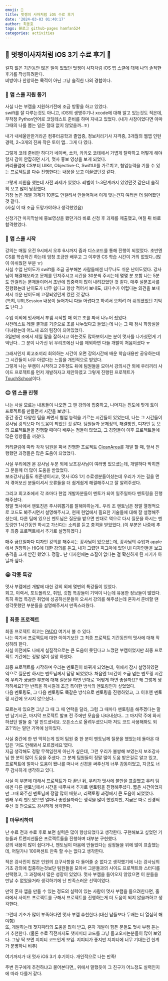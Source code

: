 ```yaml
---
emoji: 🦁
title: 멋쟁이 사자처럼 iOS 수료 후기
date: '2024-03-03 01:40:17'
author: 최동호
tags: 블로그 github-pages hamfan524
categories: activities
---
```



## 🦁 멋쟁이사자처럼 iOS 3기 수료 후기 🦁

길지 않은 기간동안 많은 일이 있었던 멋쟁이 사자처럼 iOS 앱 스쿨에 대해 나의 솔직한 후기를 작성하려한다.  
비방이나 찬양하는 목적이 아닌 그냥 솔직한 나의 경험이다.

### 🎉 앱 스쿨 지원 동기

사실 나는 부캠을 지원하기전에 조금 방황을 하고 있었다.  
swift를 잘 다루는것도 아니고, iOS의 생명주기나 xcode에 대해 알고 있는것도 적은데, 무작정 Python언어로 코딩테스트 준비를 하며 지내고 있었다. 
(내가 사장이었다면 아마 그때의 나를 뽑는 일은 절대 없지 않았을까..ㅎ)

내가 내세울만한거라곤 컴퓨터공학과 졸업증, 정보처리기사 자격증, 3개월의 웹앱 인턴 경력, 2~3개의 진짜 작은 토이 앱.. 그게 다 였다.

그렇게 코테 준비만 하다가 네이버, 쏘카, 카카오 코테에서 가볍게 탈락하고 어떻게 해야할지 감이 안잡히던 시기, 멋사 홍보 영상을 보게 되었다.  
커리큘럼에 CS부터 UIKit, Objective-C, SwiftUI를 가르치고, 협업능력을 기를 수 있는 프로젝트를 다수 진행한다는 내용을 보고 이끌렸던것 같다.

그렇게 지원을 했는데 사전 과제가 있었다. 레벨이 1~3단계까지 있었던것 같은데 솔직히 보고 많이 당황했다.  
가장 높은 레벨 과제가 10분도 안걸려서 만들어져서 이게 맞는건지 여러번 더 읽어봤던 것 같다.  
(사실 이 때 조금 도망가야하나 생각했었음)

신청기간 마지막날에 홍보영상을 봤던거라 바로 신청 후 과제를 제출했고, 며칠 뒤 바로 합격했었다. 

### 🙂 앱 스쿨 시작

강의는 매일 오전 9시에서 오후 6시까지 줌과 디스코드를 통해 진행이 되었었다. 초반엔 CS를 학습하긴 하는데 엄청 조금만 배우고 그 이후엔 CS 학습 시간이 거의 없었다..(많이 아쉬웠던 부분 ㅠ)  
사실 수업 난이도가 swift를 조금 공부해본 사람들에겐 너무나도 쉬운 난이도였다. 강사님이 해결해보라고 문제를 던져주시고 시간을 30분씩 주시는데 몇몇 분 포함 나는 5분도 안걸리는 문제들이어서 초반에 집중력이 많이 내려갔었던 것 같다.
매주 설문조사를 진행했는데 난이도가 너무 쉽다고 항상 적어서 보내도, 대다수가 어렵다는 의견을 보내셔서 쉬운 난이도에 고정되었던게 컸던 것 같다.  
(특히, URLSession 내용이 들어가니 다들 어렵다고 하셔서 오히려 더 쉬워졌었던 기억도 난다..)

수업 이외에 멋사에서 부캠 시작할 때 회고 조를 짜서 나누어 줬었다.  
사전테스트 레벨 결과를 기준으로 조를 나누었다고 들었는데 나는 그 때 잠시 화장실을 다녀왔는데 어느새 조의 팀장이 되어있었다.  
3일만에 조에서 제일 말을 잘하시고 아는것도 많아보이시는 분이 멋사를 나가셨던게 기억난다.. 그 분이 나가신 뒤 우리조에선 나를 제외하면 다들 개발이 처음이셨다 ㅠ

그래서인지 회고조끼리 회의하는 시간이 오면 강의시간에 배운 학습내용만 공유하는데 그 시간들이 너무 아깝다는 느낌을 개인적으로 받았다.  
그렇게 나는 부캠이 시작하고 2주정도 뒤에 팀원들을 모아서 강의시간 외에 우리끼리 사이드 프로젝트를 먼저 개발하자고 제안하였고 그렇게 진행된 프로젝트가 [TouchSchool](https://hamfan524.github.io/touchSchool/)이다.  

### 😊 앱 스쿨 진행

나는 사실 모르는 내용들이 나오면 그 땐 강의에 집중하고, 나머지는 진도에 맞게 토이 프로젝트를 만들면서 시간을 보냈다.  
중간 중간 다양한 팀을 짜면서 협업 능력을 기르는 시간들이 있었는데, 나는 그 시간들이 강사님 강의보다 더 도움이 되었던 것 같다. 팀원들과 문제정의, 해결방안, 디자인 등 모의 프로젝트들을 진행할 때마다 배우는 점들이 많았고, 그 경험들이 이후 프로젝트들에 많은 영향들을 끼쳤다. 

커리큘럼에 따라 각각 팀원을 짜서 진행한 프로젝트 [CleanArea](https://hamfan524.github.io/cleanArea/)를 개발 할 때, 앞서 진행했던 과정들은 많은 도움이 되었었다. 

사실 우리에겐 본 강사님 두분 외에 보조강사님이 여러명 있으셨는데, 개발하다 막히면 그 분들께 더 많이 도움을 받았었다.  
보조강사님들도 취준생이시고, 멋사 iOS 1기 수료생분들이셨는데 우리가 가는 길을 먼저 겪어보신 분들이셔서 오류들을 더 쉽게쉽게 해결해주시고 잘 알려주셨다.

그리고 회고조에서 각 조마다 현업 개발자분들이 멘토가 되어 일주일마다 멘토링을 진행해주셨다.  
정말 멋사에서 멘토진은 주사위뽑기를 잘해야하는게.. 우리 조 멘토님은 정말 열정적으로 코드도 봐주시면서 설명해주시고, 현재 현업에서 필요한 기술들에 대해 잘 설명해주셨는데, 다른 팀에 있으신 멘토님은 질문을 받으면 반대로 역으로 다시 질문을 하시는 멘토링만 1시간동안 하시고 가신다는 소리를 듣고 충격을 받았었다. (이 부분은 나중에 추후 최종 프로젝트에서 추가로 설명하겠다.)  

매주 금요일마다 디자인 강의를 해주시는 강사님이 있으셨는데, 강사님의 수업과 apple에서 권장하는 HIG에 대한 강의를 듣고, 내가 그렸던 피그마에 있던 UI 디자인들을 보고 충격을 크게 받긴 했었다. 정말.. 난 디자인에는 소질이 없다는 걸 확신하게 된 시기가 아닐까 싶다.

### 😀 각종 특강

멋사 부캠에선 개발에 대한 강의 외에 몇번의 특강들이 있었다.  
회고, 이력서, 포트폴리오, 취업, 깃헙 특강들이 기억이 나는데 유용한 정보들이 많았다.  
특히 취업 특강은 취업에 성공하신분들이 오셔서 강의를 해주셨는데 혼자서 준비할 땐 생각못했던 부분들을 설명해주셔서 만족스러웠다.

### 🙂 최종 프로젝트

최종 프로젝트 회고는 [PADO](https://hamfan524.github.io/Pado/) 여기서 볼 수 있다.  
나는 여기서 프로젝트에 대한 이야기보단 그 최종 프로젝트 기간동안의 멋사에 대해 작성하려 한다.  
사실 이전에도 나에게 실질적으로는 큰 도움이 못된다고 느꼈던 부캠이었지만 최종 프로젝트 기간에는 정말 많이 실망 하였다.  

최종 프로젝트를 시작하며 우리는 멘토진이 바뀌게 되었는데, 위에서 잠시 설명하였던 역으로 질문만 하시는 멘토님께서 담당 되었었다. 처음엔 1시간이 조금 넘는 멘토링 시간에 우리가 궁금한 부분에 대해 질문을 하면 반대로 '어떻게 하면 좋을까요? 왜 그렇게 생각하세요?'만 반복을 하시길래 조금 특이한 방식의 멘토링인가 싶었었다.  
다음 멘토링도, 그 다음 멘토링도 똑같은 방식으로 멘토링을 진행하였고, 그 이후엔 멘토링 시간에 오시지 않으셨다..  

모르는게 있으면 그냥 그 때 그 때 연락을 달라, 그럼 그 때마다 멘토링을 해주겠다는 말만 남기시곤, 마지막 프로젝트 발표 전 주에만 모습을 나타내셨다.. 그 마지막 주에 와서 하셨던 말들 중 '잘 만드셨네요. 오픈소스로 올려두셨으니까 저도 코드 사용해봐도 되죠?'라는 말만 기억에 남아있다.

사실 중간에 한 번 막히는게 있어 팀원 중 한 분이 멘토님께 질문을 했었는데 돌아온 대답은 '저도 안해봐서 모르겠네요'였다.  
지금 생각해도 정말 무책임한게 아닌가 싶은데, 그런 우리가 불쌍해 보였는지 보조강사님 한 분이 많이 도움을 주셨다.
그 분께 팀원들이 정말 많이 도움 받은걸로 알고 있고, 프로젝트에 얼마나 도움이 됐나를 떠나서 신경을 써주신게 너무 감동이었고, 지금도 너무 감사하게 생각하고 있다.  

사실 이 부분에 대해서 프로젝트가 다 끝난 뒤, 우리가 멋사에 불만을 표출했고 우리 팀에겐 다른 멘토님께서 시간을 내주셔서 추가로 멘토링을 진행해주셨다. 짧은 시간이었지만 그때 와주신 멘토님께 정말 많이 배웠고, 리팩토링 과정에서 큰 도움이 되었었다.  
원래 우리 멘토였으면 얼마나 좋았을까라는 생각을 많이 했었지만, 지금은 따로 신경써주신 것 만으로도 감사하게 생각한다.

### 🦁 마무리하며

난 수료 전과 수료 후로 보면 실력은 많이 향상되었다고 생각한다.
구현해보고 싶었던 기능들과 트랜지션들은 프로젝트들을 진행하며 대부분 구현했다.  
강의 내용이 많이 쉽다거나, 멘토님이 마음에 안들었다는 심정들을 위에 많이 표출했는데, 어딜가나 100퍼센트 만족 할 수는 없다고 생각한다.

적은 강사진이 많은 인원의 요구사항을 다 들어줄 순 없다고 생각했기에 나는 강사님의 기초 강의에 집중하는것보단 팀원들을 모아서 그분들과의 사이드 프로젝트와 스터디를 선택했고, 그 과정에서 많은 성장이 있었다. 멋사 부캠을 들어오지 않았으면 이 분들을 만날 수 없었을거라 생각하기에 난 만족스러운 선택이었다.

만약 혼자 앱을 만들 수 있는 정도의 실력이 있는 사람이 멋사 부캠을 들으려한다면, 홀라에서 사이드 프로젝트를 구해서 프로젝트를 진행하는게 더 도움이 되지 않을까하고 생각한다. 

그런데 기초가 많이 부족하다면 멋사 부캠 추천한다.(대신 남들보다 두배는 더 열심히 해야함)  
또, 개발하는데 챗지피티의 도움을 많이 받고, 혼자 개발이 힘든 분들도 멋사 부캠 듣는거 추천한다.
(물론 수료 직전까지도 챗지피티 코드를 그냥 들고오시는분들이 많이 보였다. 그냥 딱 보면 지피티 코드인게 보임. 지피티가 좋지만 지피티에 너무 기대는건 한계가 분명하니 비추)

여기까지가 내 멋사 iOS 3기 후기이다. 개인적으로 나는 만족!

주변 친구에게 추천하냐고 물어본다면,, 위에서 말했듯이 그 친구가 어느정도 실력인지에 따라 다를거 같다.


```toc
```
